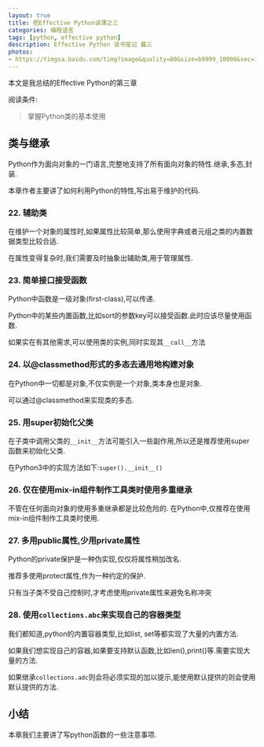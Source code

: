 ```yaml
---
layout: true
title: 把Effective Python读薄之三
categories: 编程语言
tags: [python, effective python]
description: Effective Python 读书笔记 篇三
photos:
- https://timgsa.baidu.com/timg?image&quality=80&size=b9999_10000&sec=1491139399&di=531cd8f9561004e6332e065fdd3a5b98&imgtype=jpg&er=1&src=http%3A%2F%2Fy.zdmimg.com%2F201610%2F01%2F57ef9267469454885.jpg_a200.jpg
---
```


本文是我总结的Effective Python的第三章

阅读条件:
> 掌握Python类的基本使用

<!--more-->

## 类与继承
Python作为面向对象的一门语言,完整地支持了所有面向对象的特性.继承,多态,封装.

本章作者主要讲了如何利用Python的特性,写出易于维护的代码.

### 22. 辅助类
在维护一个对象的属性时,如果属性比较简单,那么使用字典或者元组之类的内置数据类型比较合适.

在属性变得复杂时,我们需要及时抽象出辅助类,用于管理属性.

### 23. 简单接口接受函数
Python中函数是一级对象(first-class),可以传递.

Python中的某些内置函数,比如sort的参数key可以接受函数.此时应该尽量使用函数.

如果实在有其他需求,可以使用类的实例,同时实现其`__call__`方法

### 24. 以@classmethod形式的多态去通用地构建对象
在Python中一切都是对象,不仅实例是一个对象,类本身也是对象.

可以通过@classmethod来实现类的多态.

### 25. 用super初始化父类

在子类中调用父类的`__init__`方法可能引入一些副作用,所以还是推荐使用super函数来初始化父类.

在Python3中的实现方法如下:`super().__init__()`

### 26. 仅在使用mix-in组件制作工具类时使用多重继承

不管在任何面向对象的使用多重继承都是比较危险的. 在Python中,仅推荐在使用mix-in组件制作工具类时使用.

### 27. 多用public属性,少用private属性

Python的private保护是一种伪实现,仅仅将属性稍加改名.

推荐多使用protect属性,作为一种约定的保护.

只有当子类不受自己控制时,才考虑使用private属性来避免名称冲突

### 28. 使用`collections.abc`来实现自己的容器类型

我们都知道,python的内置容器类型,比如list, set等都实现了大量的内置方法.

如果我们想实现自己的容器,如果要支持默认函数,比如len(),print()等.需要实现大量的方法.

如果继承`collections.adc`则会将必须实现的加以提示,能使用默认提供的则会使用默认提供的方法.

## 小结

本章我们主要讲了写python函数的一些注意事项.
